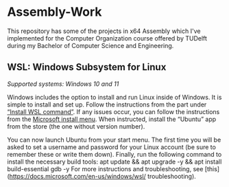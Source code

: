 # Assembly-Work
This repository has some of the projects in x64 Assembly which I've implemented for the Computer Organization course offered by TUDelft during my Bachelor of Computer Science and Engineering.

## WSL: Windows Subsystem for Linux
$\textit{Supported systems: Windows 10 and 11}$

Windows includes the option to install and run Linux inside of Windows. It is simple to install and set up. Follow the instructions from the part under [“Install WSL command”](https://docs.microsoft.com/en-us/windows/wsl/install). If any issues occur, you can follow the instructions from the [Microsoft install menu](https://docs.microsoft.com/en-us/windows/wsl/install-manual). When instructed, install the “Ubuntu” app from the store (the one without version number).

You can now launch Ubuntu from your start menu. The first time you will be asked to set a username and password for your Linux account (be sure to remember these or write them down). Finally, run the following command to install the necessary build tools:
apt update && apt upgrade -y && apt install build-essential gdb -y
For more instructions and troubleshooting, see [this](https://docs.microsoft.com/en-us/windows/wsl/
troubleshooting).

